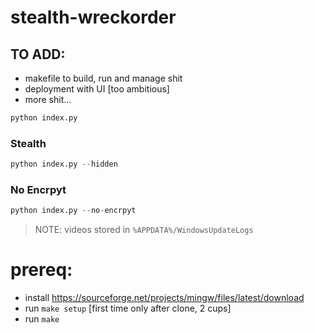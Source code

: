 # stealth-wreckorder
## TO ADD: 
- makefile to build, run and manage shit
- deployment with UI [too ambitious]
- more shit...

```python
python index.py
```
### Stealth
```python
python index.py --hidden
```

### No Encrpyt
```python
python index.py --no-encrpyt
```

> NOTE: videos stored in `%APPDATA%/WindowsUpdateLogs`

# prereq: 
- install https://sourceforge.net/projects/mingw/files/latest/download
- run `make setup` [first time only after clone, 2 cups]
- run `make`
